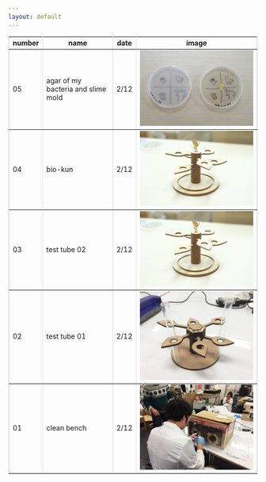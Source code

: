 ```yaml
---
layout: default
---
```




<table  border="1" cellspacing="0" cellpadding="5" bordercolor="#dfdfdf" style="border-collapse: collapse">
  <tr>
    <th>number</th>
    <th>name</th>
    <th>date</th>
    <th>image</th>
  </tr>
  <tr>
    <td>05</td>
    <td>agar of my bacteria and slime mold</td>
    <td>2/12</td>
    <td><img src="image/agar.JPG" width="500px"></td>
  </tr>
  <tr>
    <td>04</td>
    <td>bio-kun</td>
    <td>2/12</td>
    <td><img src="image/test_tube_stand_02.JPG" width="500px"></td>
  </tr>
  <tr>
    <td>03</td>
    <td>test tube 02</td>
    <td>2/12</td>
    <td><img src="image/test_tube_stand_02.JPG" width="500px"></td>
  </tr>
  <tr>
    <td>02</td>
    <td>test tube 01</td>
    <td>2/12</td>
    <td><img src="image/test_tube_stand.JPG" width="500px"></td>
  </tr>
  <tr>
    <td>01</td>
    <td>clean bench</td>
    <td>2/12</td>
    <td><img src="image/clean_bench.JPG" width="500px"></td>
  </tr>
</table>


<!-- 参考

| 左揃え | 中央揃え | 右揃え |
|:---|:---:|---:|
|1 |2 |3 |
|4 |5 |6 |

-->
